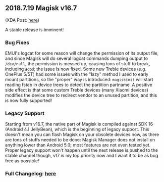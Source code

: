 ## 2018.7.19 Magisk v16.7
(XDA Post: [here](https://forum.xda-developers.com/showpost.php?p=77108384&postcount=44))

A stable release is imminent!

### Bug Fixes
EMUI's logcat for some reason will change the permission of its output file, and since Magisk will do several logcat commands dumping output to `/dev/null`, the permission is messed up, causing tons of stuff to break, including `adbd`; the issue is now fixed. Some new Treble devices (e.g. OnePlus 5/5T) had some issues with the "lazy" method I used to early mount partitions, so the "proper" way is introduced:  `magiskinit` will start reading fstab in device trees to detect the partition partname. A positive side effect is that some custom Treble devices (many Xiaomi devices) modifies the device tree to redirect vendor to an unused partition, and this is now fully supported!

### Legacy Support
Starting from v16.7, the native part of Magisk is compiled against SDK 16 (Android 4.1 JellyBean), which is the beginning of legacy support. This doesn't mean you can flash Magisk on your obsolete devices now, as there are tons of stuffs needed to be done: Magisk Manager does not install on anything lower than Android 5.0; most features are not even tested yet. Proper legacy support won't happen until the next release is pushed to the stable channel though, v17 is my top priority now and I want it to be as bug free as possible!

### Full Changelog: [here](https://forum.xda-developers.com/showpost.php?p=68966755&postcount=2)
